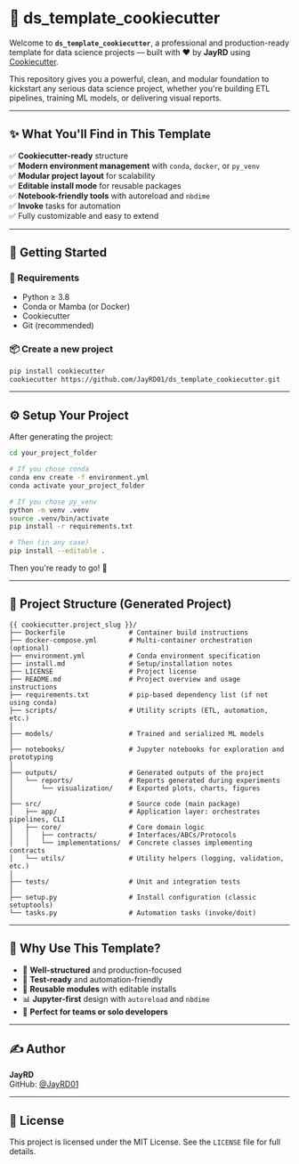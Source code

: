 # 🚀 ds_template_cookiecutter

Welcome to **`ds_template_cookiecutter`**, a professional and production-ready template for data science projects — built with ❤️ by **JayRD** using [Cookiecutter](https://cookiecutter.readthedocs.io/en/latest/).

This repository gives you a powerful, clean, and modular foundation to kickstart any serious data science project, whether you're building ETL pipelines, training ML models, or delivering visual reports.

---

## ✨ What You'll Find in This Template

✅ **Cookiecutter-ready** structure  
✅ **Modern environment management** with `conda`, `docker`, or `py_venv`  
✅ **Modular project layout** for scalability  
✅ **Editable install mode** for reusable packages  
✅ **Notebook-friendly tools** with autoreload and `nbdime`  
✅ **Invoke** tasks for automation  
✅ Fully customizable and easy to extend

---

## 🧪 Getting Started

### 🔧 Requirements

- Python ≥ 3.8  
- Conda or Mamba (or Docker)  
- Cookiecutter  
- Git (recommended)

### 📦 Create a new project

```bash
pip install cookiecutter
cookiecutter https://github.com/JayRD01/ds_template_cookiecutter.git
```

---

## ⚙️ Setup Your Project

After generating the project:

```bash
cd your_project_folder

# If you chose conda
conda env create -f environment.yml
conda activate your_project_folder

# If you chose py_venv
python -m venv .venv
source .venv/bin/activate
pip install -r requirements.txt

# Then (in any case)
pip install --editable .
```

Then you're ready to go! 🎉

---

## 🧰 Project Structure (Generated Project)

```text
{{ cookiecutter.project_slug }}/
├── Dockerfile                # Container build instructions
├── docker-compose.yml        # Multi-container orchestration (optional)
├── environment.yml           # Conda environment specification
├── install.md                # Setup/installation notes
├── LICENSE                   # Project license
├── README.md                 # Project overview and usage instructions
├── requirements.txt          # pip-based dependency list (if not using conda)
├── scripts/                  # Utility scripts (ETL, automation, etc.)
│
├── models/                   # Trained and serialized ML models
│
├── notebooks/                # Jupyter notebooks for exploration and prototyping
│
├── outputs/                  # Generated outputs of the project
│   └── reports/              # Reports generated during experiments
│       └── visualization/    # Exported plots, charts, figures
│
├── src/                      # Source code (main package)
│   ├── app/                  # Application layer: orchestrates pipelines, CLI
│   ├── core/                 # Core domain logic
│   │   ├── contracts/        # Interfaces/ABCs/Protocols
│   │   └── implementations/  # Concrete classes implementing contracts
│   └── utils/                # Utility helpers (logging, validation, etc.)
│
├── tests/                    # Unit and integration tests
│
├── setup.py                  # Install configuration (classic setuptools)
└── tasks.py                  # Automation tasks (invoke/doit)
```

---

## 📌 Why Use This Template?

- 🧼 **Well-structured** and production-focused  
- 🧪 **Test-ready** and automation-friendly  
- 🔁 **Reusable modules** with editable installs  
- 📊 **Jupyter-first** design with `autoreload` and `nbdime`  
- 🚀 **Perfect for teams or solo developers**

---

## ✍️ Author

**JayRD**  
GitHub: [@JayRD01](https://github.com/JayRD01)

---

## 📄 License

This project is licensed under the MIT License. See the `LICENSE` file for full details.
